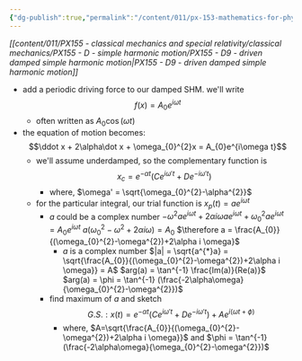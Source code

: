 ```yaml
---
{"dg-publish":true,"permalink":"/content/011/px-153-mathematics-for-physicists/term-1/px-153-e-second-order-inhomogeneous-od-es/px-153-e3-driven-damped-simple-harmonic-motion/","created":"2024-11-25T10:50:32.000+00:00","updated":"2024-11-26T19:37:17.498+00:00"}
---
```


*[[content/011/PX155 - classical mechanics and special relativity/classical mechanics/PX155 - D - simple harmonic motion/PX155 - D9 - driven damped simple harmonic motion\|PX155 - D9 - driven damped simple harmonic motion]]*
- add a periodic driving force to our damped SHM. we'll write 
$$f(x) = A_{0}e^{i\omega t}$$
	- often written as $A_{0}\cos(\omega t)$
- the equation of motion becomes: 
$$\ddot x + 2\alpha\dot x + \omega_{0}^{2}x = A_{0}e^{i\omega t}$$
	- we'll assume underdamped, so the complementary function is 
	$$x_{c}= e^{-\alpha t} (Ce^{i\omega't}+De^{-i\omega't})$$
		- where, $\omega' = \sqrt{\omega_{0}^{2}-\alpha^{2}}$
	- for the particular integral, our trial function is $x_{p}(t) = a e^{i\omega t}$
		- $a$ could be a complex number
		$-\omega ^{2}ae^{i\omega t} + 2\alpha i \omega ae^{i\omega t}+ \omega_{0}^{2}ae^{i\omega t}= A_{0}e^{i\omega t}$
		$a(\omega_{0}^{2} -\omega^{2}+2\alpha i \omega) = A_{0}$
		$\therefore a = \frac{A_{0}}{(\omega_{0}^{2}-\omega^{2})+2\alpha i \omega}$
			- $a$ is a complex number
			$|a| = \sqrt{a^{*}a} = \sqrt{\frac{A_{0}}{(\omega_{0}^{2}-\omega^{2})+2\alpha i \omega}} = A$
			$arg(a) = \tan^{-1} \frac{Im(a)}{Re(a)}$
			$arg(a) = \phi = \tan^{-1} (\frac{-2\alpha\omega}{\omega_{0}^{2}-\omega^{2}})$
		- find maximum of $a$ and sketch 
		$$G.S. : x(t) = e^{-\alpha t} (Ce^{i\omega't} + De^{-i\omega't}) + Ae^{i(\omega t + \phi)}$$
			- where, $A=\sqrt{\frac{A_{0}}{(\omega_{0}^{2}-\omega^{2})+2\alpha i \omega}}$ and $\phi = \tan^{-1} (\frac{-2\alpha\omega}{\omega_{0}^{2}-\omega^{2}})$
